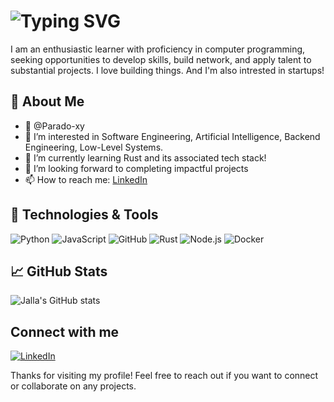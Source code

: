 # ![Typing SVG](https://readme-typing-svg.demolab.com?font=Cursive+Code&pause=100&lines=Hallo!+I'm+Jalla+👋)

I am an enthusiastic learner with proficiency in computer programming, seeking opportunities to develop skills, build network, and apply talent to substantial projects.
I love building things. And I'm also intrested in startups!

## 🚀 About Me

- 👋 @Parado-xy
- 👀 I’m interested in Software Engineering, Artificial Intelligence, Backend Engineering, Low-Level Systems. 
- 🌱 I’m currently learning Rust and its associated tech stack!
- 💞️ I’m looking forward to completing impactful projects
- 📫 How to reach me:
        <a href = 'https://www.linkedin.com/in/omajuwa-jalla-a8b93b324/'> LinkedIn </a>

## 🔧 Technologies & Tools

![Python](https://img.shields.io/badge/Python-3670A0?style=for-the-badge&logo=python&logoColor=ffdd54)
![JavaScript](https://img.shields.io/badge/JavaScript-323330?style=for-the-badge&logo=javascript&logoColor=F7DF1E)
![GitHub](https://img.shields.io/badge/GitHub-181717?style=for-the-badge&logo=github&logoColor=white)
![Rust](https://img.shields.io/badge/Rust-339943?style=for-the-badge&logo=rust&logoColor=white)
![Node.js](https://img.shields.io/badge/Node.js-339933?style=for-the-badge&logo=nodedotjs&logoColor=white)
![Docker](https://img.shields.io/badge/Docker-2496ED?style=for-the-badge&logo=docker&logoColor=white)

## 📈 GitHub Stats

![Jalla's GitHub stats](https://github-readme-stats.vercel.app/api?username=Parado-xy&show_icons=true&theme=radical)

## Connect with me

[![LinkedIn](https://img.shields.io/badge/LinkedIn-0A66C2?style=for-the-badge&logo=linkedin&logoColor=white)](https://www.linkedin.com/in/omajuwa-jalla-a8b93b324/)

Thanks for visiting my profile! Feel free to reach out if you want to connect or collaborate on any projects.

<!---
Parado-xy/Parado-xy is a ✨ special ✨ repository because its `README.md` (this file) appears on your GitHub profile.
You can click the Preview link to take a look at your changes.
--->
